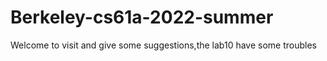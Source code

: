 # Berkeley-cs61a-2022-summer
Welcome to visit and give some suggestions,the lab10 have some troubles
